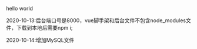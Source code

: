 hello world


2020-10-13:后台端口号是8000，vue脚手架和后台文件不包含node_modules文件，下载到本地后需要npm i;

2020-10-14:增加MySQL文件